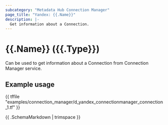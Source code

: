 ```yaml
---
subcategory: "Metadata Hub Connection Manager"
page_title: "Yandex: {{.Name}}"
description: |-
  Get information about a Connection.
---
```


# {{.Name}} ({{.Type}})

Can be used to get information about a Connection from Connection Manager service.

## Example usage

{{ tffile "examples/connection_manager/d_yandex_connectionmanager_connection_1.tf" }}

{{ .SchemaMarkdown | trimspace }}
